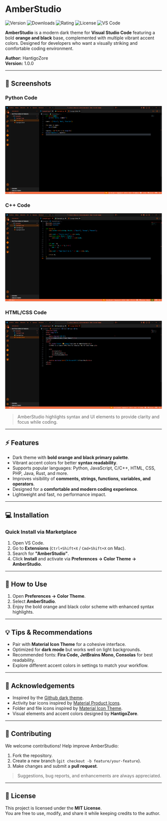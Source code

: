 # AmberStudio

![Version](https://img.shields.io/visual-studio-marketplace/v/HantigoZore.amber-studio)
![Downloads](https://img.shields.io/visual-studio-marketplace/d/HantigoZore.amber-studio)
![Rating](https://img.shields.io/visual-studio-marketplace/stars/HantigoZore.amber-studio)
![License](https://img.shields.io/badge/license-MIT-green.svg)
![VS Code](https://img.shields.io/badge/VS%20Code-1.70+-blue.svg)

**AmberStudio** is a modern dark theme for **Visual Studio Code** featuring a bold **orange and black** base, complemented with multiple vibrant accent colors. Designed for developers who want a visually striking and comfortable coding environment.

**Author:** HantigoZore  
**Version:** 1.0.0

---

## 🎨 Screenshots

### Python Code

![Python Screenshot](images/Example2.png)

### C++ Code

![C++ Screenshot](images/Example1.png)

### HTML/CSS Code

![HTML/CSS Screenshot](images/Example3.png)

> AmberStudio highlights syntax and UI elements to provide clarity and focus while coding.

---

## ⚡ Features

- Dark theme with **bold orange and black primary palette**.  
- Vibrant accent colors for better **syntax readability**.  
- Supports popular languages: Python, JavaScript, C/C++, HTML, CSS, PHP, Java, Rust, and more.  
- Improves visibility of **comments, strings, functions, variables, and operators**.  
- Designed for a **comfortable and modern coding experience**.  
- Lightweight and fast, no performance impact.

---

## 💻 Installation

### Quick Install via Marketplace

1. Open VS Code.  
2. Go to **Extensions** (`Ctrl+Shift+X` / `Cmd+Shift+X` on Mac).  
3. Search for **"AmberStudio"**.  
4. Click **Install** and activate via **Preferences → Color Theme → AmberStudio**.
---

## 🔧 How to Use

1. Open **Preferences → Color Theme**.  
2. Select **AmberStudio**.  
3. Enjoy the bold orange and black color scheme with enhanced syntax highlights.

---

## 💡 Tips & Recommendations

- Pair with **Material Icon Theme** for a cohesive interface.  
- Optimized for **dark mode** but works well on light backgrounds.  
- Recommended fonts: **Fira Code, JetBrains Mono, Consolas** for best readability.  
- Explore different accent colors in settings to match your workflow.

---

## 📌 Acknowledgements

- Inspired by the [Github dark theme](https://github.com/primer/github-vscode-theme).  
- Activity bar icons inspired by [Material Product Icons](https://marketplace.visualstudio.com/items?itemName=PKief.material-product-icons).  
- Folder and file icons inspired by [Material Icon Theme](https://marketplace.visualstudio.com/items?itemName=PKief.material-icon-theme).  
- Visual elements and accent colors designed by **HantigoZore**.

---

## 🌟 Contributing

We welcome contributions! Help improve AmberStudio:

1. Fork the repository.  
2. Create a new branch (`git checkout -b feature/your-feature`).  
3. Make changes and submit a **pull request**.  

> Suggestions, bug reports, and enhancements are always appreciated.

---

## 📄 License

This project is licensed under the **MIT License**.  
You are free to use, modify, and share it while keeping credits to the author.
